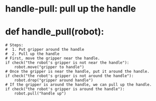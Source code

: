 # handle-pull: pull up the handle
# def handle_pull(robot):
    # Steps:
    #  1. Put gripper around the handle
    #  2. Pull up the handle
    # First, move the gripper near the handle.
    if check("the robot's gripper is not near the handle"):
        robot.move("gripper to handle")
    # Once the gripper is near the handle, put it around the handle.
    if check("the robot's gripper is not around the handle"):
        robot.drop("gripper around handle")
    # If the gripper is around the handle, we can pull up the handle.
    if check("the robot's gripper is around the handle"):
        robot.pull("handle up")